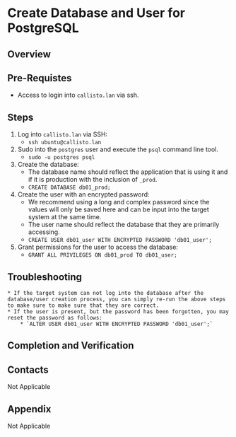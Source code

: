 # Create Database and User for PostgreSQL
## Overview

## Pre-Requistes
* Access to login into `callisto.lan` via ssh.

## Steps
1. Log into `callisto.lan` via SSH:
    * `ssh ubuntu@callisto.lan`
1. Sudo into the `postgres` user and execute the `psql` command line tool.
    * `sudo -u postgres psql`
1. Create the database:
    * The database name should reflect the application that is using it and if it is production with the inclusion of `_prod`.
    * `CREATE DATABASE db01_prod;`
1. Create the user with an encrypted password:
    * We recommend using a long and complex password since the values will only be saved here and can be input into the target system at the same time.
    * The user name should reflect the database that they are primarily accessing.
    * `CREATE USER db01_user WITH ENCRYPTED PASSWORD 'db01_user';`
1. Grant permissions for the user to access the database:
    * `GRANT ALL PRIVILEGES ON db01_prod TO db01_user;`

## Troubleshooting
    * If the target system can not log into the database after the database/user creation process, you can simply re-run the above steps to make sure to make sure that they are correct.
    * If the user is present, but the password has been forgotten, you may reset the password as follows:
        * `ALTER USER db01_user WITH ENCRYPTED PASSWORD 'db01_user';`

## Completion and Verification

## Contacts
Not Applicable

## Appendix
Not Applicable